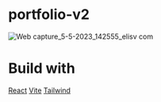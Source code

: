 # portfolio-v2
![Web capture_5-5-2023_142555_elisv com](https://user-images.githubusercontent.com/69530035/236538660-9adec737-ba5a-4f97-a682-8abb6ce754c0.jpeg)

# Build with 
[React](https://www.npmjs.com/package/react)
[Vite](https://www.npmjs.com/package/vite)
[Tailwind](https://www.npmjs.com/package/tailwindcss)
